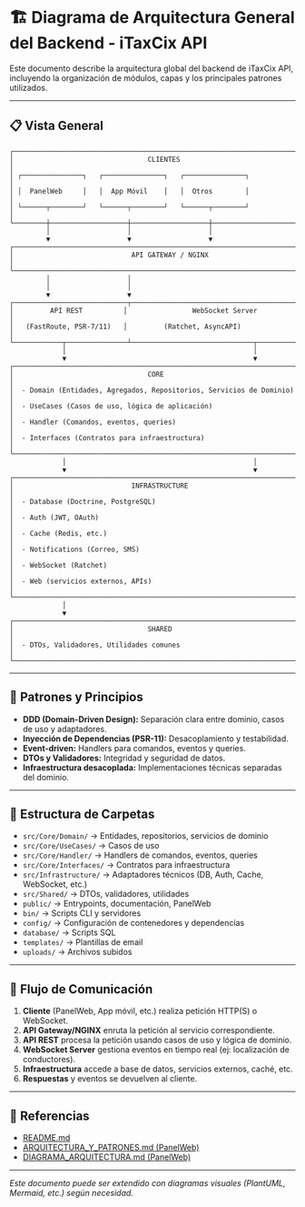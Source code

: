 # 🏗️ Diagrama de Arquitectura General del Backend - iTaxCix API

Este documento describe la arquitectura global del backend de iTaxCix API, incluyendo la organización de módulos, capas y los principales patrones utilizados.

---

## 📋 Vista General

```
┌──────────────────────────────────────────────────────────────────────────────┐
│                                 CLIENTES                                    │
│ ┌───────────────┐   ┌───────────────┐   ┌───────────────┐                   │
│ │  PanelWeb     │   │  App Móvil    │   │  Otros        │                   │
│ └──────┬────────┘   └──────┬────────┘   └──────┬────────┘                   │
└────────┼───────────────────┼───────────────────┼────────────────────────────┘
         │                   │                   │
         ▼                   ▼                   ▼
┌──────────────────────────────────────────────────────────────────────────────┐
│                             API GATEWAY / NGINX                             │
└──────────────────────────────────────────────────────────────────────────────┘
         │                   │
         │                   │
         ▼                   ▼
┌────────────────────────────┬─────────────────────────────────────────────────┐
│         API REST          │                WebSocket Server                  │
│   (FastRoute, PSR-7/11)   │         (Ratchet, AsyncAPI)                     │
└────────────┬───────────────┴──────────────────────────────┬──────────────────┘
             │                                              │
             ▼                                              ▼
┌──────────────────────────────────────────────────────────────────────────────┐
│                                 CORE                                        │
│  - Domain (Entidades, Agregados, Repositorios, Servicios de Dominio)         │
│  - UseCases (Casos de uso, lógica de aplicación)                             │
│  - Handler (Comandos, eventos, queries)                                      │
│  - Interfaces (Contratos para infraestructura)                               │
└──────────────────────────────────────────────────────────────────────────────┘
             │                                              │
             ▼                                              ▼
┌──────────────────────────────────────────────────────────────────────────────┐
│                             INFRASTRUCTURE                                  │
│  - Database (Doctrine, PostgreSQL)                                          │
│  - Auth (JWT, OAuth)                                                        │
│  - Cache (Redis, etc.)                                                      │
│  - Notifications (Correo, SMS)                                              │
│  - WebSocket (Ratchet)                                                      │
│  - Web (servicios externos, APIs)                                           │
└──────────────────────────────────────────────────────────────────────────────┘
             │
             ▼
┌──────────────────────────────────────────────────────────────────────────────┐
│                                 SHARED                                      │
│  - DTOs, Validadores, Utilidades comunes                                    │
└──────────────────────────────────────────────────────────────────────────────┘
```

---

## 🧩 Patrones y Principios

- **DDD (Domain-Driven Design):** Separación clara entre dominio, casos de uso y adaptadores.
- **Inyección de Dependencias (PSR-11):** Desacoplamiento y testabilidad.
- **Event-driven:** Handlers para comandos, eventos y queries.
- **DTOs y Validadores:** Integridad y seguridad de datos.
- **Infraestructura desacoplada:** Implementaciones técnicas separadas del dominio.

---

## 📂 Estructura de Carpetas

- `src/Core/Domain/`         → Entidades, repositorios, servicios de dominio
- `src/Core/UseCases/`       → Casos de uso
- `src/Core/Handler/`        → Handlers de comandos, eventos, queries
- `src/Core/Interfaces/`     → Contratos para infraestructura
- `src/Infrastructure/`      → Adaptadores técnicos (DB, Auth, Cache, WebSocket, etc.)
- `src/Shared/`              → DTOs, validadores, utilidades
- `public/`                  → Entrypoints, documentación, PanelWeb
- `bin/`                     → Scripts CLI y servidores
- `config/`                  → Configuración de contenedores y dependencias
- `database/`                → Scripts SQL
- `templates/`               → Plantillas de email
- `uploads/`                 → Archivos subidos

---

## 📡 Flujo de Comunicación

1. **Cliente** (PanelWeb, App móvil, etc.) realiza petición HTTP(S) o WebSocket.
2. **API Gateway/NGINX** enruta la petición al servicio correspondiente.
3. **API REST** procesa la petición usando casos de uso y lógica de dominio.
4. **WebSocket Server** gestiona eventos en tiempo real (ej: localización de conductores).
5. **Infraestructura** accede a base de datos, servicios externos, caché, etc.
6. **Respuestas** y eventos se devuelven al cliente.

---

## 📑 Referencias

- [README.md](../README.md)
- [ARQUITECTURA_Y_PATRONES.md (PanelWeb)](../public/PanelWeb/ARQUITECTURA_Y_PATRONES.md)
- [DIAGRAMA_ARQUITECTURA.md (PanelWeb)](../public/PanelWeb/DIAGRAMA_ARQUITECTURA.md)

---

*Este documento puede ser extendido con diagramas visuales (PlantUML, Mermaid, etc.) según necesidad.*

